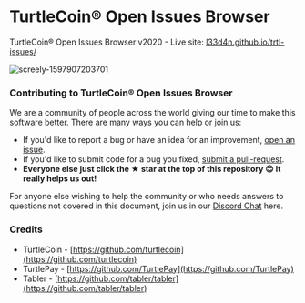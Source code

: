 # TurtleCoin® Open Issues Browser
TurtleCoin® Open Issues Browser v2020 - Live site: [l33d4n.github.io/trtl-issues/](https://l33d4n.github.io/trtl-issues/)

![screely-1597907203701](https://user-images.githubusercontent.com/8020386/90728023-c9946800-e2f6-11ea-8847-05e0c73915f1.png)

### Contributing to TurtleCoin® Open Issues Browser

We are a community of people across the world giving our time to make this software better. There are many ways you can help or join us:

-   If you'd like to report a bug or have an idea for an improvement, [open an issue](https://github.com/l33d4n/trtl-issues/issues/new).
-   If you'd like to submit code for a bug you fixed, [submit a pull-request](https://github.com/l33d4n/trtl-issues/compare).
-   **Everyone else just click the ★ star at the top of this repository 😊 It really helps us out!**

For anyone else wishing to help the community or who needs answers to questions not covered in this document, join us in our [Discord Chat](http://chat.turtlecoin.lol) here.

### Credits
- TurtleCoin - [https://github.com/turtlecoin](https://github.com/turtlecoin)
- TurtlePay - [https://github.com/TurtlePay](https://github.com/TurtlePay)
- Tabler - [https://github.com/tabler/tabler](https://github.com/tabler/tabler)
